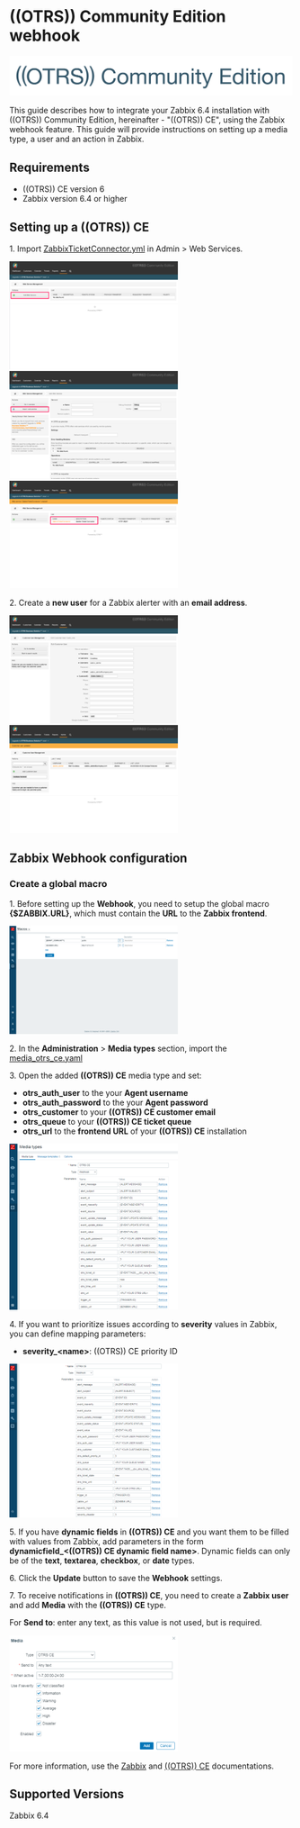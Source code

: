 
# ((OTRS)) Community Edition webhook
![](images/otrs_logo.png?raw=true)

This guide describes how to integrate your Zabbix 6.4 installation with ((OTRS)) Community Edition, hereinafter - "((OTRS)) CE", using the Zabbix webhook feature. This guide will provide instructions on setting up a media type, a user and an action in Zabbix.

## Requirements

- ((OTRS)) CE version 6
- Zabbix version 6.4 or higher

## Setting up a ((OTRS)) CE

1\. Import [ZabbixTicketConnector.yml](ZabbixTicketConnector.yml) in Admin > Web Services.

[![](images/thumb.01.png?raw=true)](images/01.png)
[![](images/thumb.02.png?raw=true)](images/02.png)
[![](images/thumb.03.png?raw=true)](images/03.png)

2\. Create a **new user** for a Zabbix alerter with an **email address**.

[![](images/thumb.04.png?raw=true)](images/04.png)
[![](images/thumb.05.png?raw=true)](images/05.png)

## Zabbix Webhook configuration

### Create a global macro

1\. Before setting up the **Webhook**, you need to setup the global macro **{$ZABBIX.URL}**, which must contain the **URL** to the **Zabbix frontend**.

[![](images/thumb.06.png?raw=true)](images/06.png)

2\. In the **Administration** > **Media types** section, import the [media_otrs_ce.yaml](media_otrs_ce.yaml)

3\. Open the added **((OTRS)) CE** media type and set:

- **otrs_auth_user** to the your **Agent username**
- **otrs_auth_password** to the your **Agent password**
- **otrs_customer** to your **((OTRS)) CE customer email**
- **otrs_queue** to your **((OTRS)) CE ticket queue**
- **otrs_url** to the **frontend URL** of your **((OTRS)) CE** installation

[![](images/thumb.07.png?raw=true)](images/07.png)

4\. If you want to prioritize issues according to **severity** values in Zabbix, you can define mapping parameters:

- **severity_\<name\>**: ((OTRS)) CE priority ID

[![](images/thumb.08.png?raw=true)](images/08.png)

5\. If you have **dynamic fields** in **((OTRS)) CE** and you want them to be filled with values from Zabbix, add parameters in the form **dynamicfield_\<((OTRS)) CE dynamic field name\>**. Dynamic fields can only be of the **text**, **textarea**, **checkbox**, or **date** types.

6\. Click the **Update** button to save the **Webhook** settings.

7\. To receive notifications in **((OTRS)) CE**, you need to create a **Zabbix user** and add **Media** with the **((OTRS)) CE** type.

For **Send to**: enter any text, as this value is not used, but is required.

[![](images/thumb.09.png?raw=true)](images/09.png)

For more information, use the [Zabbix](https://www.zabbix.com/documentation/6.4/manual/config/notifications) and [((OTRS)) CE](https://otrscommunityedition.com/doc/) documentations.

## Supported Versions

Zabbix 6.4
